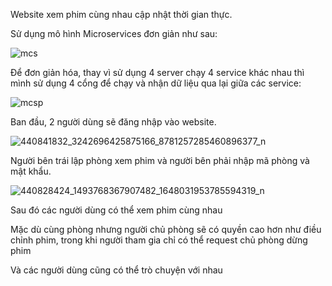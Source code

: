Website xem phim cùng nhau cập nhật thời gian thực.

Sử dụng mô hình Microservices đơn giản như sau:

![mcs](https://github.com/hungq1205/watch-party/assets/84914589/b1aa4317-4599-4722-aed1-62274b4e7382)

Để đơn giản hóa, thay vì sử dụng 4 server chạy 4 service khác nhau thì mình sử dụng 4 cổng để chạy và nhận dữ liệu qua lại giữa các service:

![mcsp](https://github.com/hungq1205/watch-party/assets/84914589/0e5ffefb-5718-44e7-a79e-f49ac756f25b)

Ban đầu, 2 người dùng sẽ đăng nhập vào website.

![440841832_3242696425875166_8781257285460896377_n](https://github.com/hungq1205/watch-party/assets/84914589/bd7904fc-ff0d-4389-b199-b56b5846eaa6)

Người bên trái lập phòng xem phim và người bên phải nhập mã phòng và mật khẩu.

![440828424_1493768367907482_1648031953785594319_n](https://github.com/hungq1205/watch-party/assets/84914589/3c5fab71-6328-4172-a814-a7c00894d00d)

Sau đó các người dùng có thể xem phim cùng nhau

Mặc dù cùng phòng nhưng người chủ phòng sẽ có quyền cao hơn như điều chỉnh phim, trong khi người tham gia chỉ có thể request chủ phòng dừng phim

Và các người dùng cũng có thể trò chuyện với nhau
